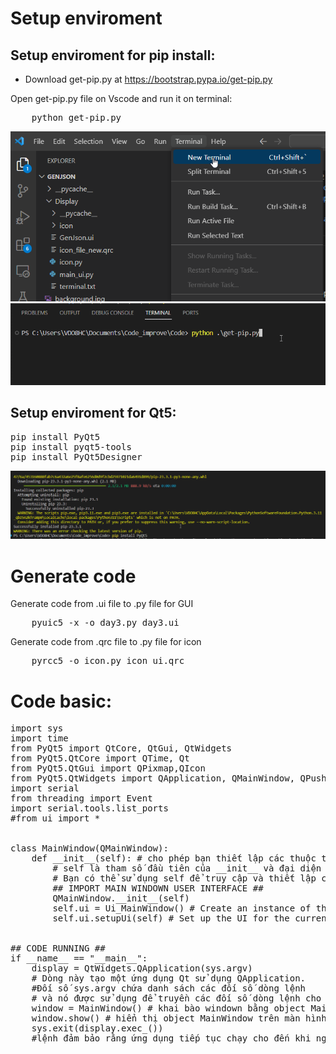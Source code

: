 # Setup enviroment 
## Setup enviroment for pip install: 
+ Download get-pip.py at https://bootstrap.pypa.io/get-pip.py

Open get-pip.py file on Vscode and run it on terminal:
<pre>
    python get-pip.py
</pre>
![Alt text](Picture1.png)
![Alt text](Picture2.png)
## Setup enviroment for Qt5: 
<pre>
pip install PyQt5 
pip install pyqt5-tools 
pip install PyQt5Designer
</pre>
![Alt text](Picture3.png)
# Generate code
Generate code from .ui file to .py file for GUI
<pre>
    pyuic5 -x -o day3.py day3.ui
</pre>
Generate code from .qrc file to .py file for icon 
<pre>
    pyrcc5 -o icon.py icon_ui.qrc
</pre>

# Code basic:
<pre>
import sys
import time
from PyQt5 import QtCore, QtGui, QtWidgets
from PyQt5.QtCore import QTime, Qt
from PyQt5.QtGui import QPixmap,QIcon
from PyQt5.QtWidgets import QApplication, QMainWindow, QPushButton, QVBoxLayout, QLabel, QStackedWidget
import serial
from threading import Event
import serial.tools.list_ports
#from ui import *


class MainWindow(QMainWindow):
    def __init__(self): # cho phép bạn thiết lập các thuộc tính ban đầu của đối tượng class MainWindow
        # self là tham số đầu tiên của __init__ và đại diện cho chính đối tượng đang được khởi tạo. 
        # Bạn có thể sử dụng self để truy cập và thiết lập các thuộc tính của đối tượng.
        ## IMPORT MAIN WINDOWN USER INTERFACE ##
        QMainWindow.__init__(self)
        self.ui = Ui_MainWindow() # Create an instance of the UI
        self.ui.setupUi(self) # Set up the UI for the current object
    

## CODE RUNNING ##
if __name__ == "__main__":
    display = QtWidgets.QApplication(sys.argv) 
    # Dòng này tạo một ứng dụng Qt sử dụng QApplication. 
    #Đối số sys.argv chứa danh sách các đối số dòng lệnh
    # và nó được sử dụng để truyền các đối số dòng lệnh cho ứng dụng Qt.
    window = MainWindow() # khai bào windown bằng object MainWindow
    window.show() # hiển thị object MainWindow trên màn hình
    sys.exit(display.exec_())
    #lệnh đảm bảo rằng ứng dụng tiếp tục chạy cho đến khi người dùng đóng cửa sổ chính (hoặc chương trình thoát)


</pre>